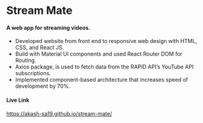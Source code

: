 <h1>Stream Mate</h1>
<h4>A web app for streaming videos.</h4>
<ul>
  <li>Developed website from front end to responsive web design with HTML, CSS, and React JS. </li>
  <li>Build with Material UI components and used React Router DOM for Routing.</li>
  <li>Axios package, is used to fetch data from the RAPID API’s YouTube API subscriptions.</li>
  <li>Implemented component-based architecture that increases speed of development by 70%.</li>
</ul>
<h4>Live Link</h4>
<p><a href="https://akash-sa19.github.io/stream-mate/">https://akash-sa19.github.io/stream-mate/</a></p>


